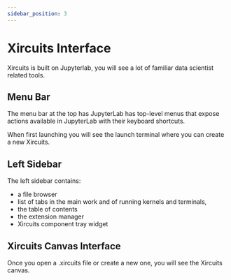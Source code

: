 ```yaml
---
sidebar_position: 3
---
```


# Xircuits Interface

Xircuits is built on Jupyterlab, you will see a lot of familiar data scientist related tools.


## Menu Bar
The menu bar at the top has  JupyterLab has top-level menus that expose actions available in JupyterLab with their keyboard shortcuts.

When first launching you will see the launch terminal where you can create a new Xircuits.

## Left Sidebar
The left sidebar contains:

- a file browser
- list of tabs in the main work and of running kernels and terminals,
- the table of contents
- the extension manager
- Xircuits component tray widget

## Xircuits Canvas Interface
Once you open a .xircuits file or create a new one, you will see the Xircuits canvas.